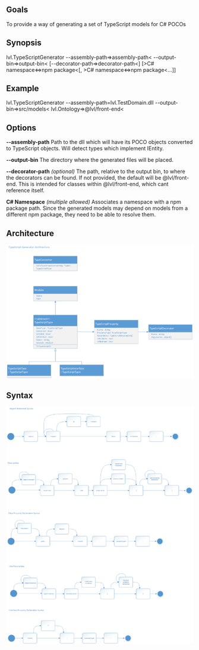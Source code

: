 ﻿## Goals
To provide a way of generating a set of TypeScript models for C# POCOs


## Synopsis
lvl.TypeScriptGenerator --assembly-path=&gt;assembly-path&lt; --output-bin=&gt;output-bin&lt; [--decorator-path=&gt;decorator-path&lt;] [&gt;C# namespace&lt;=&gt;npm package&lt;[, &gt;C# namespace&lt;=&gt;npm package&lt;...]] 


## Example
lvl.TypeScriptGenerator --assembly-path=lvl.TestDomain.dll --output-bin=&gt;src/models&lt; lvl.Ontology=&gt;@lvl/front-end&lt;


## Options
**--assembly-path**
Path to the dll which will have its POCO objects converted to TypeScript objects. Will detect types which implement IEntity.


**--output-bin**
The directory where the generated files will be placed.


**--decorator-path** *(optional)*
The path, relative to the output bin, to where the decorators can be found. If not provided, the default will be @lvl/front-end. This is intended for classes within @lvl/front-end, which cant reference itself.


**C# Namespace** *(multiple allowed)*
Associates a namespace with a npm package path. Since the generated models may depend on models from a different npm package, they need to be able to resolve them.


## Architecture
<img src="docs\typescript-generator-architecture.png" />


## Syntax
<img src="docs\typescript-generator-syntax.png" />
